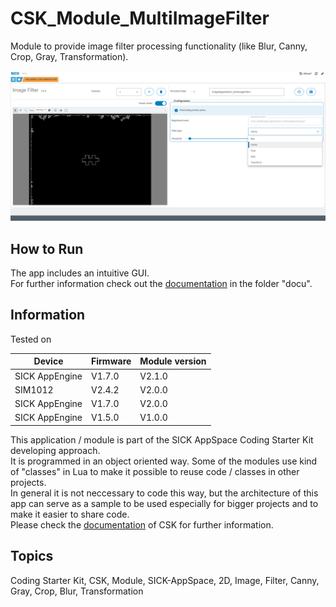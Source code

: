 # CSK_Module_MultiImageFilter

Module to provide image filter processing functionality (like Blur, Canny, Crop, Gray, Transformation).  

![plot](./docu/media/UI_Screenshot.png)

## How to Run

The app includes an intuitive GUI.  
For further information check out the [documentation](https://raw.githack.com/SICKAppSpaceCodingStarterKit/CSK_Module_MultiImageFilter/main/docu/CSK_Module_MultiImageFilter.html) in the folder "docu".

## Information

Tested on  

|Device|Firmware|Module version|
|--|--|--|
|SICK AppEngine|V1.7.0|V2.1.0|
|SIM1012|V2.4.2|V2.0.0|
|SICK AppEngine|V1.7.0|V2.0.0|
|SICK AppEngine|V1.5.0|V1.0.0|

This application / module is part of the SICK AppSpace Coding Starter Kit developing approach.  
It is programmed in an object oriented way. Some of the modules use kind of "classes" in Lua to make it possible to reuse code / classes in other projects.  
In general it is not neccessary to code this way, but the architecture of this app can serve as a sample to be used especially for bigger projects and to make it easier to share code.  
Please check the [documentation](https://github.com/SICKAppSpaceCodingStarterKit/.github/blob/main/docu/SICKAppSpaceCodingStarterKit_Documentation.md) of CSK for further information.  

## Topics

Coding Starter Kit, CSK, Module, SICK-AppSpace, 2D, Image, Filter, Canny, Gray, Crop, Blur, Transformation
